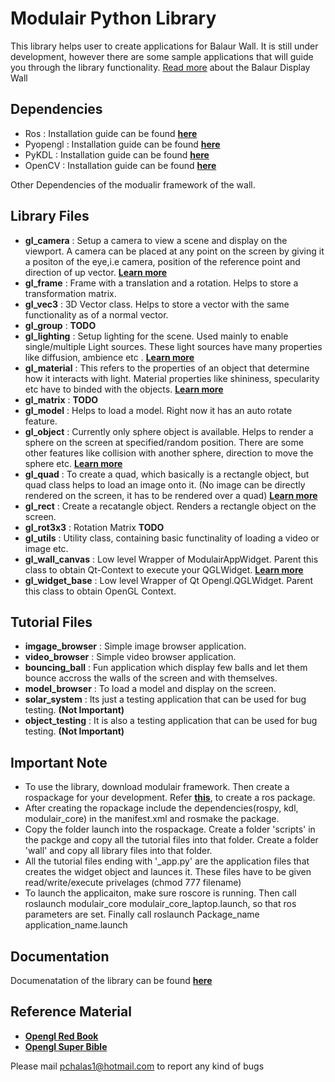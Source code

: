 Modulair Python Library
=======================

This library helps user to create applications for Balaur Wall. It is still under development, however there are some sample applications that will guide you through the library functionality. [Read more](http://www.cs.jhu.edu/balaur/about.html) about the Balaur Display Wall

Dependencies
------------
- Ros      : Installation guide can be found [**here**](http://wiki.ros.org/)
- Pyopengl : Installation guide can be found [**here**](http://pyopengl.sourceforge.net/documentation/installation.html)
- PyKDL    : Installation guide can be found [**here**](http://www.orocos.org/kdl/installation-manual)
- OpenCV   : Installation guide can be found [**here**](http://opencv.willowgarage.com/wiki/InstallGuide)

Other Dependencies of the modualir framework of the wall.

Library Files
-------------

- **gl_camera**      : Setup a camera to view a scene and display on the viewport. A camera can be placed at any point on the screen by giving it a positon of the eye,i.e camera, position of the reference point and direction of up vector. [**Learn more**](http://www.opengl.org/archives/resources/faq/technical/viewing.htm)
- **gl_frame**       : Frame with a translation and a rotation. Helps to store a transformation matrix.
- **gl_vec3**        : 3D Vector class. Helps to store a vector with the same functionality as of a normal vector.
- **gl_group**       : **TODO**
- **gl_lighting**    : Setup lighting for the scene. Used mainly to enable single/multiple Light sources. These light sources have many properties like diffusion, ambience etc . [**Learn more**](http://www.opengl.org/archives/resources/faq/technical/lights.htm)
- **gl_material**    : This refers to the properties of an object that determine how it interacts with light. Material properties like shininess, specularity etc have to binded with the objects. [**Learn more**](http://www.glprogramming.com/red/chapter05.html)
- **gl_matrix**      : **TODO**
- **gl_model**       : Helps to load a model. Right now it has an auto rotate feature. 
- **gl_object**      : Currently only sphere object is available. Helps to render a sphere on the screen at specified/random position. There are some other features like collision with another sphere, direction to move the sphere etc. [**Learn more**](http://www.opengl.org/documentation/specs/glut/spec3/node81.html)
- **gl_quad**        : To create a quad, which basically is a rectangle object, but quad class helps to load an image onto it. (No image can be directly rendered on the screen, it has to be rendered over a quad) [**Learn more**](http://www.opengl.org/wiki/Primitive)
- **gl_rect**        : Create a recatangle object. Renders a rectangle object on the screen.
- **gl_rot3x3**      : Rotation Matrix **TODO**
- **gl_utils**       : Utility class, containing basic functinality of loading a video or image etc.
- **gl_wall_canvas** : Low level Wrapper of ModulairAppWidget. Parent this class to obtain Qt-Context to execute your QGLWidget. [**Learn more**](http://qt-project.org/doc/qt-5.0/qtopengl/qglwidget.html)
- **gl_widget_base** : Low level Wrapper of Qt Opengl.QGLWidget. Parent this class to obtain OpenGL Context.


Tutorial Files
--------------

- **imgage_browser** : Simple image browser application. 
- **video_browser**  : Simple video browser application.
- **bouncing_ball**  : Fun application which display few balls and let them bounce accross the walls of the screen and with themselves.
- **model_browser**  : To load a model and display on the screen.
- **solar_system**   : Its just a testing application that can be used for bug testing. **(Not Important)**
- **object_testing** : It is also  a testing application that can be used for bug testing. **(Not Important)**

Important Note 
-------------- 
- To use the library, download modulair framework. Then create a rospackage for your development. Refer [**this**](http://wiki.ros.org/ROS/Tutorials/CreatingPackage), to create a ros package. 
- After creating the ropackage include the dependencies(rospy, kdl, modulair_core) in the manifest.xml and rosmake the package.
- Copy the folder launch into the rospackage. Create a folder 'scripts' in the packge and copy all the tutorial files into that folder. Create a folder 'wall' and copy all library files into that folder. 
- All the tutorial files ending with '_app.py' are the application files that creates the widget object and launces it. These files have to be given read/write/execute privelages (chmod 777 filename)
- To launch the applicaiton, make sure roscore is running. Then call roslaunch modulair_core modulair_core_laptop.launch, so that ros parameters are set. Finally call roslaunch Package_name application_name.launch


Documentation
-------------
Documenatation of the library can be found [**here**](http://pchalas1.github.io/libWall/)

Reference Material
------------------
- [**Opengl Red Book**](http://www.glprogramming.com/red/)
- [**Opengl Super Bible**](http://www.win.tue.nl/~ymazuryk/books/OpenGL_SB.pdf)



Please mail pchalas1@hotmail.com to report any kind of bugs

